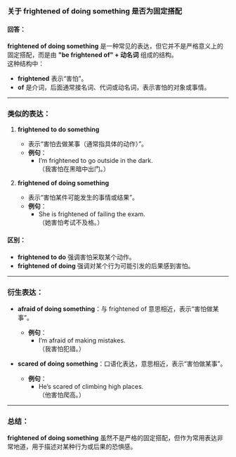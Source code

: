 ### 关于 **frightened of doing something** 是否为固定搭配

#### 回答：
**frightened of doing something** 是一种常见的表达，但它并不是严格意义上的固定搭配，而是由 **"be frightened of" + 动名词** 组成的结构。  
这种结构中：
- **frightened** 表示“害怕”。
- **of** 是介词，后面通常接名词、代词或动名词，表示害怕的对象或事情。

---

### 类似的表达：
1. **frightened to do something**  
   - 表示“害怕去做某事（通常指具体的动作）”。  
   - **例句**：  
     - I’m frightened to go outside in the dark.  
       （我害怕在黑暗中出门。）

2. **frightened of doing something**  
   - 表示“害怕某件可能发生的事情或结果”。  
   - **例句**：  
     - She is frightened of failing the exam.  
       （她害怕考试不及格。）

#### 区别：
- **frightened to do** 强调害怕采取某个动作。  
- **frightened of doing** 强调对某个行为可能引发的后果感到害怕。

---

### 衍生表达：
- **afraid of doing something**：与 frightened of 意思相近，表示“害怕做某事”。  
  - **例句**：  
    - I’m afraid of making mistakes.  
      （我害怕犯错。）

- **scared of doing something**：口语化表达，意思相近，表示“害怕做某事”。  
  - **例句**：  
    - He’s scared of climbing high places.  
      （他害怕爬高。）

---

### 总结：
**frightened of doing something** 虽然不是严格的固定搭配，但作为常用表达非常地道，用于描述对某种行为或后果的恐惧感。